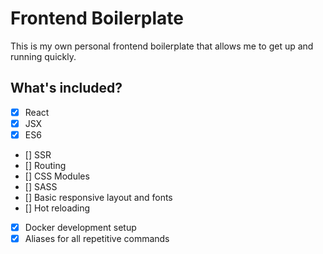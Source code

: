 # Frontend Boilerplate

This is my own personal frontend boilerplate that allows me to get up and running quickly.

## What's included?

- [x] React
- [x] JSX
- [x] ES6
- [] SSR
- [] Routing
- [] CSS Modules
- [] SASS
- [] Basic responsive layout and fonts
- [] Hot reloading
- [x] Docker development setup
- [x] Aliases for all repetitive commands
